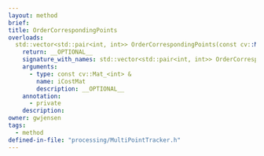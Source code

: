 ```yaml
---
layout: method
brief:
title: OrderCorrespondingPoints
overloads:
  std::vector<std::pair<int, int>> OrderCorrespondingPoints(const cv::Mat_<int> &):
    return: __OPTIONAL__
    signature_with_names: std::vector<std::pair<int, int>> OrderCorrespondingPoints(const cv::Mat_<int> & iCostMat)
    arguments:
      - type: const cv::Mat_<int> &
        name: iCostMat
        description: __OPTIONAL__
    annotation:
      - private
    description:
owner: gwjensen
tags:
  - method
defined-in-file: "processing/MultiPointTracker.h"
---
```

